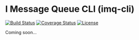 # I Message Queue CLI (imq-cli)

[![Build Status](https://travis-ci.org/imqueue/imq-cli.svg?branch=master)](https://travis-ci.org/imqueue/imq-cli) [![Coverage Status](https://coveralls.io/repos/github/imqueue/imq-cli/badge.svg?branch=master)](https://coveralls.io/github/imqueue/imq-cli?branch=master) [![License](https://img.shields.io/badge/license-ISC-blue.svg)](https://rawgit.com/imqueue/imq-cli/master/LICENSE)

Coming soon...
